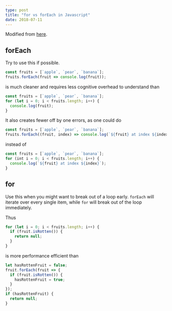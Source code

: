 ```yaml
---
type: post
title: "for vs forEach in Javascript"
date: 2018-07-11
---
```


Modified from [here](https://thejsguy.com/2016/07/30/javascript-for-loop-vs-array-foreach.html).

## forEach

Try to use this if possible.

```js
const fruits = [`apple`, `pear`, `banana`];
fruits.forEach(fruit => console.log(fruit));
```

is much cleaner and requires less cognitive overhead to understand than

```js
const fruits = [`apple`, `pear`, `banana`];
for (let i = 0; i < fruits.length; i++) {
  console.log(fruit);
}
```

It also creates fewer off by one errors, as one could do
```js
const fruits = [`apple`, `pear`, `banana`];
fruits.forEach((fruit, index) => console.log(`${fruit} at index ${index}`));
```

instead of
```js
const fruits = [`apple`, `pear`, `banana`];
for (int i = 0; i < fruits.length; i++) {
  console.log(`${fruit} at index ${index}`);
}
```

## for

Use this when you might want to break out of a loop early.
`forEach` will iterate over every single item,
while `for` will break out of the loop immediately.

Thus
```js
for (let i = 0; i < fruits.length; i++) {
  if (fruit.isRotten()) {
    return null;
  }
}
```

is more performance efficient than

```js
let hasRottenFruit = false;
fruit.forEach(fruit => {
  if (fruit.isRotten()) {
    hasRottenFruit = true;
  }
});
if (hasRottenFruit) {
  return null;
}
```






